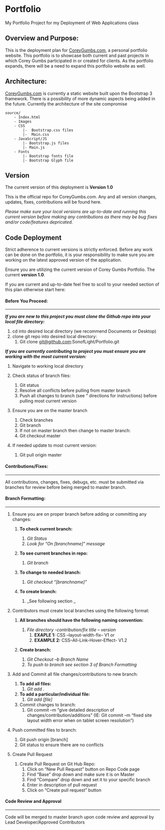 # Portfolio
My Portfolio Project for my Deployment of Web Applications class

## Overview and Purpose:


This is the deployment plan for [CoreyGumbs.com](http://wwww.CoreyGumbs.com), a personal portfolio website.  This portfolio is to showcase both current and past projects in which Corey Gumbs participated in or created for clients. As the portfolio expands, there will be a need to expand this portfolio website as well.

## Architecture:

 [CoreyGumbs.com](http://wwww.CoreyGumbs.com) is currently a static website built upon the Bootstrap 3 framework.  There is a possibility of more dynamic aspects being added in the future. Currently the architecture of the site compromise
 
    source/
        - Index.html
        - Images
        - CSS
            |-  Bootstrap.css files
            |-  Main.css
        - JavaScript/JS
            |- Bootstrap.js files
            |- Main.js
        - Fonts 
            |- Bootstrap fonts file
            |- Bootstrap Glyph file


## Version

The current version of this deployment is **Version 1.0**

This is the official repo for CoreyGumbs.com. Any and all version changes, updates, fixes, contributions will be found here. 

*Please make sure your local versions are up-to-date and running this current version before making any contributions as there may be bug fixes and/or code/features depricated.*

## Code Deployment

Strict adherence to current versions is strictly enforced. Before any work can be done on the portfolio, it is your responsibility to make sure you are working on the latest approved version of the application. 

Ensure you are utilizing the current version of Corey Gumbs Portfolio. The current **version  1.0**. 

If you are current and up-to-date feel free to scoll to your needed section of this plan otherwise start here:

#### Before You Proceed:
---

**_If you are new to this project you must clone the Github repo into your local file directory:_**

1. cd into desired local directory (we recommend Documents or Desktop)
2. clone git repo into desired local directory:
    1. Git clone git@github.com:SonofLight/Portfolio.git

**_If you are currently contributing to project you must ensure you are working with the most current version:_**

1. Navigate to working local directory

2. Check status of branch files: 
    1. Git status
    2. Resolve all conflicts before pulling from master branch
    3. Push all changes to branch (see “ directions for instructions) before pulling most current version
    
3. Ensure you are on the master branch
    1. Check branches
    2. Git branch
    3. If not on master branch then change to master branch:
    4. Git checkout master

4. If needed update to most current version:
    1. Git pull origin master

#### Contributions/Fixes:
---

All contributions, changes, fixes, debugs, etc. must be submitted via branches for review before being merged to master branch. 

#### Branch Formatting:
---

1.  Ensure you are on proper branch before adding or committing any changes:
    1.  **To check current branch:** 
        1.  _Git Status_
        2.  _Look for “On [branchname]” message_
    2. **To see current branches in repo:**
        1. _Git branch_
    3. **To change to needed branch:**
        1. _Git checkout “[branchname]”_
        
    4. **To create branch:**
        1. _See following section _
    
2.  Contributors must create local branches using the following format:
    1.  **All branches should have the following naming convention:**
        1.  _File directory -contribution/fix title – version_
            1. **EXAPLE 1:**  CSS –layout-width-fix– V1 or 
            2. **EXAMPLE 2:** CSS–All-Link-Hover-Effect- V1.2
    
    2.  **Create branch:**
        1.  _Git Checkout –b Branch Name_
        2. _To push to branch see section 3 of Branch Formatting_
        
3.  Add and Commit all file changes/contributions to new branch:
    1.  **To add all files:**
        1.  _Git add ._
    2.  **To add a particular/individual file:**
        1.  _Git add [file]_
    3.  Commit changes to branch:
        1.  Git commit –m “give detailed description of changes/contribution/additions”   (IE: Git commit –m “fixed site layout width error when on tablet screen resolution”)
    
4.  Push committed files to branch:
    1.  Git push origin  [branch]
    2.  Git status to ensure there are no conflicts
    
5.  Create Pull Request
    1.  Create Pull Request on Git Hub Repo:
        1. Click on “New Pull Request” button on Repo Code page
        2. Find “Base” drop down and make sure it is on Master
        3. Find “Compare” drop down and set it to your specific branch
        4. Enter in description of pull request 
        5. Click on “Create pull request” button

#### Code Review and Approval
---
Code will be merged to master branch upon code review and approval by Lead Developer/Approved Contributors


